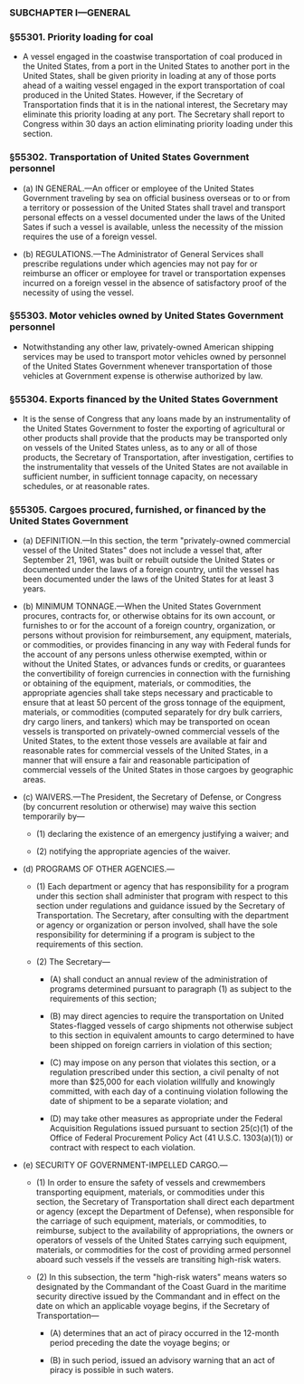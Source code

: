 ### SUBCHAPTER I—GENERAL

### §55301. Priority loading for coal
* A vessel engaged in the coastwise transportation of coal produced in the United States, from a port in the United States to another port in the United States, shall be given priority in loading at any of those ports ahead of a waiting vessel engaged in the export transportation of coal produced in the United States. However, if the Secretary of Transportation finds that it is in the national interest, the Secretary may eliminate this priority loading at any port. The Secretary shall report to Congress within 30 days an action eliminating priority loading under this section.

### §55302. Transportation of United States Government personnel
* (a) IN GENERAL.—An officer or employee of the United States Government traveling by sea on official business overseas or to or from a territory or possession of the United States shall travel and transport personal effects on a vessel documented under the laws of the United Sates if such a vessel is available, unless the necessity of the mission requires the use of a foreign vessel.

* (b) REGULATIONS.—The Administrator of General Services shall prescribe regulations under which agencies may not pay for or reimburse an officer or employee for travel or transportation expenses incurred on a foreign vessel in the absence of satisfactory proof of the necessity of using the vessel.

### §55303. Motor vehicles owned by United States Government personnel
* Notwithstanding any other law, privately-owned American shipping services may be used to transport motor vehicles owned by personnel of the United States Government whenever transportation of those vehicles at Government expense is otherwise authorized by law.

### §55304. Exports financed by the United States Government
* It is the sense of Congress that any loans made by an instrumentality of the United States Government to foster the exporting of agricultural or other products shall provide that the products may be transported only on vessels of the United States unless, as to any or all of those products, the Secretary of Transportation, after investigation, certifies to the instrumentality that vessels of the United States are not available in sufficient number, in sufficient tonnage capacity, on necessary schedules, or at reasonable rates.

### §55305. Cargoes procured, furnished, or financed by the United States Government
* (a) DEFINITION.—In this section, the term "privately-owned commercial vessel of the United States" does not include a vessel that, after September 21, 1961, was built or rebuilt outside the United States or documented under the laws of a foreign country, until the vessel has been documented under the laws of the United States for at least 3 years.

* (b) MINIMUM TONNAGE.—When the United States Government procures, contracts for, or otherwise obtains for its own account, or furnishes to or for the account of a foreign country, organization, or persons without provision for reimbursement, any equipment, materials, or commodities, or provides financing in any way with Federal funds for the account of any persons unless otherwise exempted, within or without the United States, or advances funds or credits, or guarantees the convertibility of foreign currencies in connection with the furnishing or obtaining of the equipment, materials, or commodities, the appropriate agencies shall take steps necessary and practicable to ensure that at least 50 percent of the gross tonnage of the equipment, materials, or commodities (computed separately for dry bulk carriers, dry cargo liners, and tankers) which may be transported on ocean vessels is transported on privately-owned commercial vessels of the United States, to the extent those vessels are available at fair and reasonable rates for commercial vessels of the United States, in a manner that will ensure a fair and reasonable participation of commercial vessels of the United States in those cargoes by geographic areas.

* (c) WAIVERS.—The President, the Secretary of Defense, or Congress (by concurrent resolution or otherwise) may waive this section temporarily by—

  * (1) declaring the existence of an emergency justifying a waiver; and

  * (2) notifying the appropriate agencies of the waiver.


* (d) PROGRAMS OF OTHER AGENCIES.—

  * (1) Each department or agency that has responsibility for a program under this section shall administer that program with respect to this section under regulations and guidance issued by the Secretary of Transportation. The Secretary, after consulting with the department or agency or organization or person involved, shall have the sole responsibility for determining if a program is subject to the requirements of this section.

  * (2) The Secretary—

    * (A) shall conduct an annual review of the administration of programs determined pursuant to paragraph (1) as subject to the requirements of this section;

    * (B) may direct agencies to require the transportation on United States-flagged vessels of cargo shipments not otherwise subject to this section in equivalent amounts to cargo determined to have been shipped on foreign carriers in violation of this section;

    * (C) may impose on any person that violates this section, or a regulation prescribed under this section, a civil penalty of not more than $25,000 for each violation willfully and knowingly committed, with each day of a continuing violation following the date of shipment to be a separate violation; and

    * (D) may take other measures as appropriate under the Federal Acquisition Regulations issued pursuant to section 25(c)(1) of the Office of Federal Procurement Policy Act (41 U.S.C. 1303(a)(1)) or contract with respect to each violation.


* (e) SECURITY OF GOVERNMENT-IMPELLED CARGO.—

  * (1) In order to ensure the safety of vessels and crewmembers transporting equipment, materials, or commodities under this section, the Secretary of Transportation shall direct each department or agency (except the Department of Defense), when responsible for the carriage of such equipment, materials, or commodities, to reimburse, subject to the availability of appropriations, the owners or operators of vessels of the United States carrying such equipment, materials, or commodities for the cost of providing armed personnel aboard such vessels if the vessels are transiting high-risk waters.

  * (2) In this subsection, the term "high-risk waters" means waters so designated by the Commandant of the Coast Guard in the maritime security directive issued by the Commandant and in effect on the date on which an applicable voyage begins, if the Secretary of Transportation—

    * (A) determines that an act of piracy occurred in the 12-month period preceding the date the voyage begins; or

    * (B) in such period, issued an advisory warning that an act of piracy is possible in such waters.